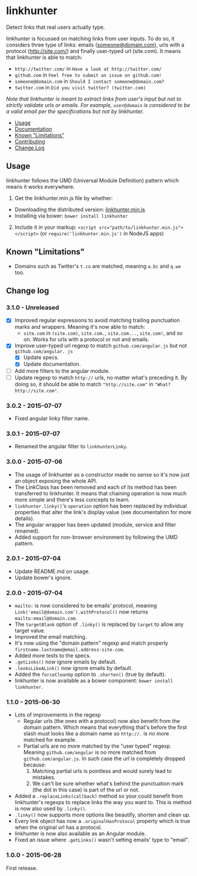 # linkhunter

Detect links that real users actually type.

linkhunter is focussed on matching links from user inputs.
To do so, it considers three type of links: emails (someone@domain.com), urls with a protocol (http://site.com/) and finally user-typed url (site.com).
It means that linkhunter is able to match:

* `http://twitter.com/` in `Have a look at http://twitter.com/`
* `github.com` in `Feel free to submit an issue on github.com!`
* `someone@domain.com` in `Should I contact someone@domain.com?`
* `twitter.com` in `Did you visit twitter? (twitter.com)`

*Note that linkhunter is meant to extract links from user's input but not to strictly validate urls or emails.
For example, `user@domain` is considered to be a valid email per the specifications but not by linkhunter.*

* [Usage](https://github.com/Zhouzi/linkhunter#usage)
* [Documentation](https://github.com/Zhouzi/linkhunter/wiki)
* [Known "Limitations"](https://github.com/Zhouzi/linkhunter#known-limitations)
* [Contributing](https://github.com/Zhouzi/linkhunter/blob/gh-pages/CONTRIBUTING.md)
* [Change Log](https://github.com/Zhouzi/linkhunter#change-log)



## Usage

linkhunter follows the UMD (Universal Module Definition) pattern which means it works everywhere.

1. Get the linkhunter.min.js file by whether:
  * Downloading the distributed version: [linkhunter.min.js](https://raw.githubusercontent.com/Zhouzi/linkhunter/gh-pages/dist/linkhunter.min.js)
  * Installing via bower: `bower install linkhunter`
2. Include it in your markup: `<script src="path/to/linkhunter.min.js"></script>` (or `require('linkhunter.min.js')` in NodeJS apps)



## Known "Limitations"

* Domains such as Twitter's `t.co` are matched, meaning `a.bc` and `q.we` too.



## Change log

### 3.1.0 - Unreleased

* [x] Improved regular expressions to avoid matching trailing punctuation marks and wrappers. Meaning it's now able to match:
    * `site.com` in `(site.com)`, `site.com.`, `site.com...`, `site.com!`, and so on. Works for urls with a protocol or not and emails.
* [x] Improve user-typed url regexp to match `github.com/angular.js` but not `github.com/angular. js`
  * [x] Update specs.
  * [x] Update documentation.
* [ ] Add more filters to the angular module.
* [ ] Update regexp to match `http://` urls, no matter what's preceding it. By doing so, it should be able to match `"http://site.com"` in `"What?http://site.com"`.

### 3.0.2 - 2015-07-07

* Fixed angular linky filter name.

### 3.0.1 - 2015-07-07

* Renamed the angular filter to `linkhunterLinky`.

### 3.0.0 - 2015-07-06

* The usage of linkhunter as a constructor made no sense so it's now just an object exposing the whole API.
* The LinkClass has been removed and each of its method has been transferred to linkhunter. It means that chaining operation is now much more simple and there's less concepts to learn.
* `linkhunter.linky()`'s `operation` option has been replaced by individual properties that alter the link's display value (see documentation for more details).
* The angular wrapper has been updated (module, service and filter renamed).
* Added support for non-browser environment by following the UMD pattern.

### 2.0.1 - 2015-07-04

* Update README.md on usage.
* Update bower's ignore.

### 2.0.0 - 2015-07-04

* `mailto:` is now considered to be emails' protocol, meaning `Link('email@domain.com').withProtocol()` now returns `mailto:email@domain.com`.
* The `targetBlank` option of `.linky()` is replaced by `target` to allow any target value.
* Improved the email matching.
 * It's now using the "domain pattern" regexp and match properly `firstname.lastname@email.address-site.com`.
 * Added more tests to the specs.
* `.getLinks()` now ignore emails by default.
* `.looksLikeALink()` now ignore emails by default.
* Added the `forceCleanUp` option to `.shorten()` (true by default).
* linkhunter is now available as a bower component: `bower install linkhunter`.

### 1.1.0 - 2015-06-30

* Lots of improvements in the regexp
  * Regular urls (the ones with a protocol) now also benefit from the domain pattern. Which means that everything that's before the first slash must looks like a domain name so `http://.` is no more matched for example.
  * Partial urls are no more matched by the "user typed" regexp. Meaning `github.com/angular` is no more matched from `github.com/angular.js`. In such case the url is completely dropped because:
    1. Matching partial urls is pointless and would surely lead to mistakes.
    2. We can't be sure whether what's behind the punctuation mark (the dot in this case) is part of the url or not.
* Added a `.replaceLinks(callback)` method so your could benefit from linkhunter's regexps to replace links the way you want to. This is method is now also used by `.linky()`.
* `.linky()` now supports more options like beautify, shorten and clean up.
* Every link object has now a `.originalHasProtocol` property which is true when the original url has a protocol.
* linkhunter is now also available as an Angular module.
* Fixed an issue where `.getLinks()` wasn't setting emails' type to "email".

### 1.0.0 - 2015-06-28

First release.
